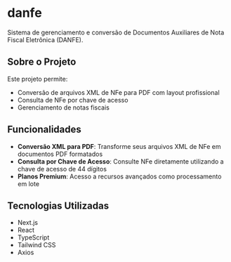 # danfe

Sistema de gerenciamento e conversão de Documentos Auxiliares de Nota Fiscal Eletrônica (DANFE).

## Sobre o Projeto

Este projeto permite:
- Conversão de arquivos XML de NFe para PDF com layout profissional
- Consulta de NFe por chave de acesso
- Gerenciamento de notas fiscais

## Funcionalidades

- **Conversão XML para PDF**: Transforme seus arquivos XML de NFe em documentos PDF formatados
- **Consulta por Chave de Acesso**: Consulte NFe diretamente utilizando a chave de acesso de 44 dígitos
- **Planos Premium**: Acesso a recursos avançados como processamento em lote

## Tecnologias Utilizadas

- Next.js
- React
- TypeScript
- Tailwind CSS
- Axios